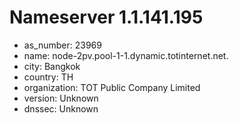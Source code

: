 # Nameserver 1.1.141.195

* as_number: 23969
* name: node-2pv.pool-1-1.dynamic.totinternet.net.
* city: Bangkok
* country: TH
* organization: TOT Public Company Limited
* version: Unknown
* dnssec: Unknown
